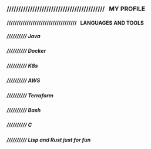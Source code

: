 ### //////////////////////////////////////////&nbsp;&nbsp; MY PROFILE &nbsp;&nbsp;

#### ///////////////////////////////////&nbsp;&nbsp; LANGUAGES AND TOOLS &nbsp;&nbsp;

##### ////////// __Java__

##### ////////// __Docker__ 

##### ////////// __K8s__ 

##### ////////// __AWS__

##### ////////// __Terraform__ 

##### ////////// __Bash__ 

##### ////////// __C__ 

##### ////////// __Lisp and Rust just for fun__ 

